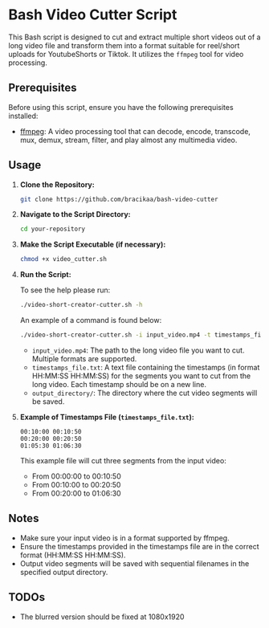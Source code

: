 # Bash Video Cutter Script

This Bash script is designed to cut and extract multiple short videos out of a long video file and transform them into a format suitable for reel/short uploads for YoutubeShorts or Tiktok. 
It utilizes the `ffmpeg` tool for video processing.

## Prerequisites

Before using this script, ensure you have the following prerequisites installed:

- [ffmpeg](https://ffmpeg.org/): A video processing tool that can decode, encode, transcode, mux, demux, stream, filter, and play almost any multimedia video.

## Usage

1. **Clone the Repository:**

   ```bash
   git clone https://github.com/bracikaa/bash-video-cutter
   ```

2. **Navigate to the Script Directory:**

   ```bash
   cd your-repository
   ```

3. **Make the Script Executable (if necessary):**

   ```bash
   chmod +x video_cutter.sh
   ```

4. **Run the Script:**

   To see the help please run:
   ```bash
   ./video-short-creator-cutter.sh -h
   ```

   An example of a command is found below:
   ```bash
   ./video-short-creator-cutter.sh -i input_video.mp4 -t timestamps_file.txt -o output_directory/
   ```

   - `input_video.mp4`: The path to the long video file you want to cut. Multiple formats are supported.
   - `timestamps_file.txt`: A text file containing the timestamps (in format HH:MM:SS HH:MM:SS) for the segments you want to cut from the long video. Each timestamp should be on a new line.
   - `output_directory/`: The directory where the cut video segments will be saved.

5. **Example of Timestamps File (`timestamps_file.txt`):**

   ```
   00:10:00 00:10:50
   00:20:00 00:20:50
   01:05:30 01:06:30
   ```

   This example file will cut three segments from the input video:

   - From 00:00:00 to 00:10:50
   - From 00:10:00 to 00:20:50
   - From 00:20:00 to 01:06:30

## Notes

- Make sure your input video is in a format supported by ffmpeg.
- Ensure the timestamps provided in the timestamps file are in the correct format (HH:MM:SS HH:MM:SS).
- Output video segments will be saved with sequential filenames in the specified output directory.

## TODOs

- The blurred version should be fixed at 1080x1920
